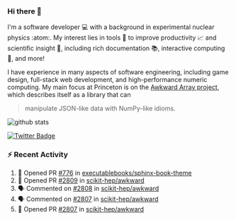 ### Hi there 👋 

I'm a software developer 💻 with a background in experimental nuclear physics :atom:. My interest lies in tools :wrench: to improve productivity :chart_with_upwards_trend: and scientific insight :telescope:, including rich documentation 📚, interactive computing 🧮, and more! 

I have experience in many aspects of software engineering, including game design, full-stack web development, and high-performance numeric computing. My main focus at Princeton is on the [Awkward Array project](awkward-array.org/), which describes itself as a library that can 
> manipulate JSON-like data with NumPy-like idioms.

![github stats](https://github-readme-stats.vercel.app/api?username=agoose77&show_icons=true&hide_rank=true&hide_title=true&bg_color=30,e76445,904e95&text_color=efe3ec&icon_color=efe3ec)
<!--
**agoose77/agoose77** is a ✨ _special_ ✨ repository because its `README.md` (this file) appears on your GitHub profile.

Here are some ideas to get you started:

- 🔭 I’m currently working on ...
- 🌱 I’m currently learning ...
- 👯 I’m looking to collaborate on ...
- 🤔 I’m looking for help with ...
- 💬 Ask me about ...
- 📫 How to reach me: ...
- 😄 Pronouns: ...
- ⚡ Fun fact: ...
-->

[![Twitter Badge](https://img.shields.io/twitter/follow/agoose77?style=flat-square&logo=Twitter&logoColor=white&color=cornflowerblue)](https://twitter.com/agoose77)

### :zap: Recent Activity

<!--START_SECTION:activity-->
1. 💪 Opened PR [#776](https://github.com/executablebooks/sphinx-book-theme/pull/776) in [executablebooks/sphinx-book-theme](https://github.com/executablebooks/sphinx-book-theme)
2. 💪 Opened PR [#2809](https://github.com/scikit-hep/awkward/pull/2809) in [scikit-hep/awkward](https://github.com/scikit-hep/awkward)
3. 🗣 Commented on [#2808](https://github.com/scikit-hep/awkward/issues/2808#issuecomment-1802774163) in [scikit-hep/awkward](https://github.com/scikit-hep/awkward)
4. 🗣 Commented on [#2807](https://github.com/scikit-hep/awkward/pull/2807#issuecomment-1802767879) in [scikit-hep/awkward](https://github.com/scikit-hep/awkward)
5. 💪 Opened PR [#2807](https://github.com/scikit-hep/awkward/pull/2807) in [scikit-hep/awkward](https://github.com/scikit-hep/awkward)
<!--END_SECTION:activity-->
